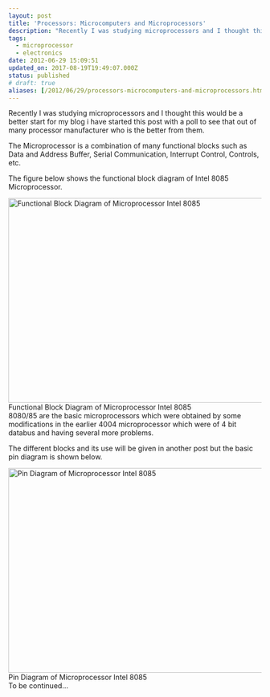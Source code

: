 ```yaml
---
layout: post
title: 'Processors: Microcomputers and Microprocessors'
description: "Recently I was studying microprocessors and I thought this would be a better start for my blog i have started this post with a poll to see that out of many processor manufacturer who is the better from them."
tags:
  - microprocessor
  - electronics
date: 2012-06-29 15:09:51
updated_on: 2017-08-19T19:49:07.000Z
status: published
# draft: true
aliases: [/2012/06/29/processors-microcomputers-and-microprocessors.html]
---
```


Recently I was studying microprocessors and I thought this would be a better start for my blog i have started this post with a poll to see that out of many processor manufacturer who is the better from them.

The Microprocessor is a combination of many functional blocks such as Data and Address Buffer, Serial Communication, Interrupt Control, Controls, etc.

The figure below shows the functional block diagram of Intel 8085 Microprocessor.
<div id="container">
<a href="http://dtchanpura.files.wordpress.com/2012/06/arhitecture-pic1.png"><img class="size-full wp-image-19 " title="Figure 1" src="http://dtchanpura.files.wordpress.com/2012/06/arhitecture-pic1.png" alt="Functional Block Diagram of Microprocessor Intel 8085" width="560" height="408" /></a><br /> Functional Block Diagram of Microprocessor Intel 8085
</div>
8080/85 are the basic microprocessors which were obtained by some modifications in the earlier 4004 microprocessor which were of 4 bit databus and having several more problems.

The different blocks and its use will be given in another post but the basic pin diagram is shown below.

<div id="container"><a href="http://ustudy.in/sites/default/files/Pin.jpg"><img class="size-full wp-image-19 " title="Figure 2" src="http://ustudy.in/sites/default/files/Pin.jpg" alt="Pin Diagram of Microprocessor Intel 8085" width="560" height="408" /></a><br /> Pin Diagram of Microprocessor Intel 8085
</div>
To be continued...
